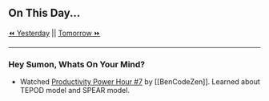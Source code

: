 ## On This Day...

[⏪ Yesterday](<% tp.date.yesterday("YYYY-MM-DD") %>) || [Tomorrow ⏩](<% tp.date.tomorrow("YYYY-MM-DD") %>)

---

### Hey Sumon, Whats On Your Mind?

- Watched [Productivity Power Hour #7](https://youtu.be/hRTltxen6H4) by [[BenCodeZen]]. Learned about TEPOD model and SPEAR model.

